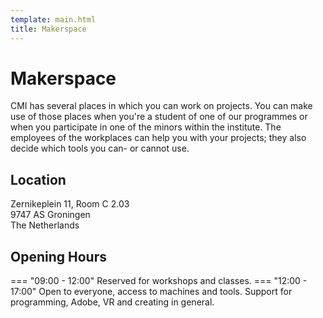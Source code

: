 ```yaml
---
template: main.html
title: Makerspace
---
```


<!--

Makrdown Syntax: https://www.markdownguide.org/basic-syntax

Edit things below this point.
Make sure to keep heading for each section and do not make big blocks of text.

-->

# Makerspace 

CMI has several places in which you can work on projects. You can make use of those places when you're a student of one of our programmes or when you participate in one of the minors within the institute. The employees of the workplaces can help you with your projects; they also decide which tools you can- or cannot use. 

## Location
Zernikeplein 11, Room C 2.03<br>
9747 AS Groningen<br>
The Netherlands

## Opening Hours

=== "09:00 - 12:00"
    Reserved for workshops and classes.
=== "12:00 - 17:00"
    Open to everyone, access to machines and tools. Support for programming, Adobe, VR and creating in general. 